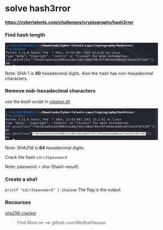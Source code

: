 # solve hash3rror
#### https://cybertalents.com/challenges/cryptography/hash3rror

### Find hash length
![alt text](images/image.png)

Note: SHA-1 is **40** hexadecimal digits. Also the hash has non-hexadecimal characters.

### Remove nob-hexadecimal characters
*use the bash script in [cleaner.sh](cleaner.sh)*

![alt text](images/image-1.png)

Note: SHA256 is **64** hexadecimal digits.

Crack the hash `s3cr3tpassword`

Note: password = sha-1(hash-result)

### Create a sha1
`printf "s3cr3tpassword" | sha1sum`
The flag is the output

### Recourses 
[sha256 cracker](https://www.dcode.fr/sha256-hash)

>Find More on ==> github.com/MedhatHassan